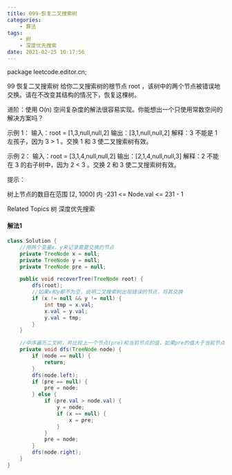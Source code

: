 ```yaml
---
title: 099-恢复二叉搜索树
categories:
    - 算法
tags:
    - 树
    - 深度优先搜索
date: 2021-02-25 10:17:56
---
```


package leetcode.editor.cn;

99 恢复二叉搜索树
给你二叉搜索树的根节点 root ，该树中的两个节点被错误地交换。请在不改变其结构的情况下，恢复这棵树。

进阶：使用 O(n) 空间复杂度的解法很容易实现。你能想出一个只使用常数空间的解决方案吗？

示例 1：
输入：root = [1,3,null,null,2]
输出：[3,1,null,null,2]
解释：3 不能是 1 左孩子，因为 3 > 1 。交换 1 和 3 使二叉搜索树有效。


示例 2：
输入：root = [3,1,4,null,null,2]
输出：[2,1,4,null,null,3]
解释：2 不能在 3 的右子树中，因为 2 < 3 。交换 2 和 3 使二叉搜索树有效。

提示：

树上节点的数目在范围 [2, 1000] 内
-231 <= Node.val <= 231 - 1

Related Topics 树 深度优先搜索
 
#### 解法1

```java
class Solution {
    //用两个变量x，y来记录需要交换的节点
    private TreeNode x = null;
    private TreeNode y = null;
    private TreeNode pre = null;

    public void recoverTree(TreeNode root) {
        dfs(root);
        //如果x和y都不为空，说明二叉搜索树出现错误的节点，将其交换
        if (x != null && y != null) {
            int tmp = x.val;
            x.val = y.val;
            y.val = tmp;
        }
    }

    //中序遍历二叉树，并比较上一个节点(pre)和当前节点的值，如果pre的值大于当前节点值，则记录下这两个节点
    private void dfs(TreeNode node) {
        if (node == null) {
            return;
        }
        dfs(node.left);
        if (pre == null) {
            pre = node;
        } else {
            if (pre.val > node.val) {
                y = node;
                if (x == null) {
                    x = pre;
                }
            }
            pre = node;
        }
        dfs(node.right);
    }
}
```
 